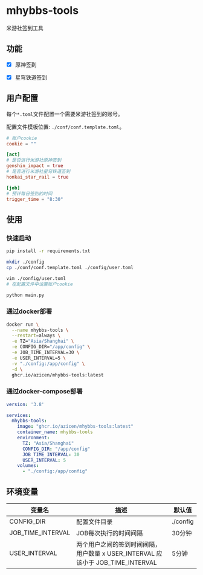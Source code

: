 # mhybbs-tools

米游社签到工具


## 功能

- [x] 原神签到
- [x] 星穹铁道签到


## 用户配置

每个`*.toml`文件配置一个需要米游社签到的账号。

配置文件模板位置: `./conf/conf.template.toml`。

```toml
# 账户cookie
cookie = ""

[act]
# 是否进行米游社原神签到
genshin_impact = true
# 是否进行米游社星穹铁道签到
honkai_star_rail = true

[job]
# 预计每日签到的时间
trigger_time = "8:30"
```


## 使用

### 快速启动

```sh
pip install -r requirements.txt

mkdir ./config
cp ./conf/conf.template.toml ./config/user.toml

vim ./config/user.toml
# 在配置文件中设置账户cookie

python main.py
```


### 通过docker部署
```sh
docker run \
  --name mhybbs-tools \
  --restart=always \
  -e TZ="Asia/Shanghai" \
  -e CONFIG_DIR="/app/config" \
  -e JOB_TIME_INTERVAL=30 \
  -e USER_INTERVAL=5 \
  -v "./config:/app/config" \
  -d \
  ghcr.io/azicen/mhybbs-tools:latest
```


### 通过docker-compose部署
```yaml
version: '3.8'

services:
  mhybbs-tools:
    image: "ghcr.io/azicen/mhybbs-tools:latest"
    container_name: mhybbs-tools
    environment:
      TZ: "Asia/Shanghai"
      CONFIG_DIR: "/app/config"
      JOB_TIME_INTERVAL: 30
      USER_INTERVAL: 5
    volumes:
      - "./config:/app/config"
```


## 环境变量

| 变量名 | 描述 | 默认值 |
| ----- | ----- | ----- |
| CONFIG_DIR | 配置文件目录 | ./config
| JOB_TIME_INTERVAL | JOB每次执行的时间间隔 | 30分钟
| USER_INTERVAL | 两个用户之间的签到时间间隔，用户数量 x USER_INTERVAL 应该小于 JOB_TIME_INTERVAL | 5分钟
